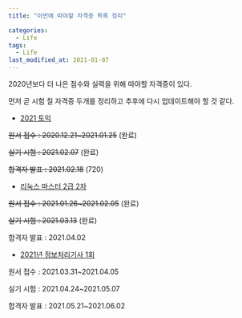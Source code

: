 ```yaml
---
title: "이번에 따야할 자격증 목록 정리"

categories:
  - Life
tags: 
  - Life
last_modified_at: 2021-01-07
---
```

2020년보다 더 나은 점수와 실력을 위해 따야할 자격증이 있다.

먼저 곧 시험 칠 자격증 두개를 정리하고 추후에 다시 업데이트해야 할 것 같다.

* [2021 토익](https://exam.toeic.co.kr/)

~~원서 접수 : 2020.12.21~2021.01.25~~ (완료)

~~실기 시험 : 2021.02.07~~ (완료)

~~합격자 발표 : 2021.02.18~~ (720)

* [리눅스 마스터 2급 2차](https://www.ihd.or.kr/guidecert1.do)

~~원서 접수 : 2021.01.26~2021.02.05~~ (완료)

~~실기 시험 : 2021.03.13~~ (완료)

합격자 발표 : 2021.04.02

* [2021년 정보처리기사 1회](http://www.q-net.or.kr/crf021.do?id=crf02101&gSite=Q&gId=&scheType=01)

원서 접수 : 2021.03.31~2021.04.05

실기 시험 : 2021.04.24~2021.05.07

합격자 발표 : 2021.05.21~2021.06.02
